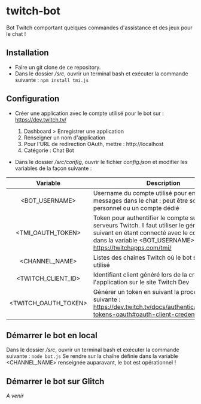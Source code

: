 # twitch-bot

Bot Twitch comportant quelques commandes d'assistance et des jeux pour le chat !

## Installation

* Faire un git clone de ce repository.
* Dans le dossier _/src_, ouvrir un terminal bash et exécuter la commande suivante : `npm install tmi.js`


## Configuration

* Créer une application avec le compte utilisé pour le bot sur : https://dev.twitch.tv/ 
    1. Dashboard > Enregistrer une application
    2. Renseigner un nom d'application
    3. Pour l'URL de redirection OAuth, mettre : http://localhost
    4. Catégorie : Chat Bot


* Dans le dossier _/src/config_, ouvrir le fichier _config.json_ et modifier les variables de la façon suivante :

| Variable        | Description |
| :-------------: |-------------|
| <BOT_USERNAME>  | Username du compte utilisé pour envoyer les messages dans le chat : peut être son compte personnel ou un compte dédié |
| <TMI_OAUTH_TOKEN>      | Token pour authentifier le compte sur les serveurs Twitch. Il faut utiliser le générateur suivant en étant connecté avec le compte défini dans la variable <BOT_USERNAME> : https://twitchapps.com/tmi/      |
| <CHANNEL_NAME> | Listes des chaînes Twitch où le bot souhaite être utilisé      |
| <TWITCH_CLIENT_ID>      | Identifiant client généré lors de la création de l'application sur le site Twitch Dev   |
| <TWITCH_OAUTH_TOKEN> | Générer un token en suivant la procédure suivante : https://dev.twitch.tv/docs/authentication/getting-tokens-oauth#oauth-client-credentials-flow     |


## Démarrer le bot en local

Dans le dossier _/src_, ouvrir un terminal bash et exécuter la commande suivante : `node bot.js`
Se rendre sur la chaîne définie dans la variable <CHANNEL_NAME> renseignée auparavant, le bot est opérationnel !

## Démarrer le bot sur Glitch

_A venir_